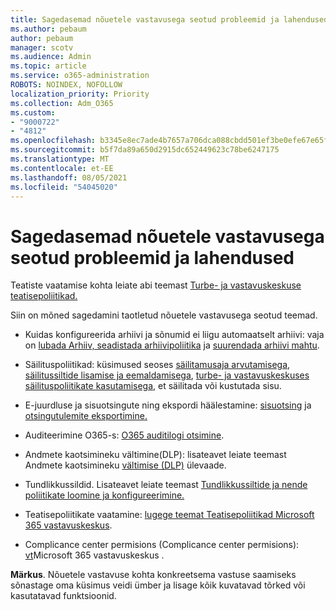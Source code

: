 ```yaml
---
title: Sagedasemad nõuetele vastavusega seotud probleemid ja lahendused
ms.author: pebaum
author: pebaum
manager: scotv
ms.audience: Admin
ms.topic: article
ms.service: o365-administration
ROBOTS: NOINDEX, NOFOLLOW
localization_priority: Priority
ms.collection: Adm_O365
ms.custom:
- "9000722"
- "4812"
ms.openlocfilehash: b3345e8ec7ade4b7657a706dca088cbdd501ef3be0efe67e65facdabbaf5c98a
ms.sourcegitcommit: b5f7da89a650d2915dc652449623c78be6247175
ms.translationtype: MT
ms.contentlocale: et-EE
ms.lasthandoff: 08/05/2021
ms.locfileid: "54045020"
---
```

# <a name="compliance-common-issues-and-resolutions"></a>Sagedasemad nõuetele vastavusega seotud probleemid ja lahendused

Teatiste vaatamise kohta leiate abi teemast [Turbe- ja vastavuskeskuse teatisepoliitikad.](/microsoft-365/compliance/alert-policies)

Siin on mõned sagedamini taotletud nõuetele vastavusega seotud teemad.

- Kuidas konfigureerida arhiivi ja sõnumid ei liigu automaatselt arhiivi: vaja on [lubada Arhiiv, seadistada arhiivipoliitika](/microsoft-365/compliance/set-up-an-archive-and-deletion-policy-for-mailboxes) ja [suurendada arhiivi mahtu](/microsoft-365/compliance/enable-unlimited-archiving).

- Säilituspoliitikad: küsimused seoses [säilitamusaja arvutamisega](/exchange/security-and-compliance/messaging-records-management/retention-age), [säilitussiltide lisamise ja eemaldamisega](/exchange/security-and-compliance/messaging-records-management/add-or-remove-retention-tags), [turbe- ja vastavuskeskuses säilituspoliitikate kasutamisega](/exchange/security-and-compliance/messaging-records-management/create-a-retention-policy), et säilitada või kustutada sisu.

- E-juurdluse ja sisuotsingute ning ekspordi häälestamine: [sisuotsing](/microsoft-365/compliance/content-search) ja [otsingutulemite eksportimine.](/microsoft-365/compliance/export-search-results)

- Auditeerimine O365-s: [O365 auditilogi otsimine](/microsoft-365/compliance/search-the-audit-log-in-security-and-compliance).

- Andmete kaotsimineku vältimine(DLP): lisateavet leiate teemast Andmete kaotsimineku [vältimise (DLP)](/microsoft-365/compliance/data-loss-prevention-policies) ülevaade.
 
- Tundlikkussildid. Lisateavet leiate teemast [Tundlikkussiltide ja nende poliitikate loomine ja konfigureerimine.](/microsoft-365/compliance/create-sensitivity-labels)

- Teatisepoliitikate vaatamine: [lugege teemat Teatisepoliitikad Microsoft 365 vastavuskeskus](/microsoft-365/compliance/alert-policies).

- Complicance center permisions (Complicance center permisions): [vt](/microsoft-365/compliance/microsoft-365-compliance-center-permissions)Microsoft 365 vastavuskeskus .

**Märkus**. Nõuetele vastavuse kohta konkreetsema vastuse saamiseks sõnastage oma küsimus veidi ümber ja lisage kõik kuvatavad tõrked või kasutatavad funktsioonid.
